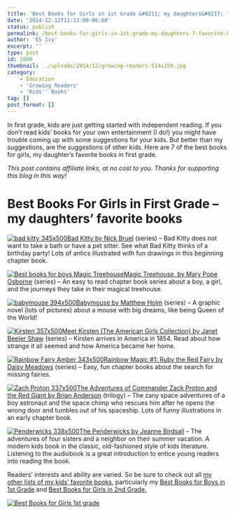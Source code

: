 ```yaml
---
title: 'Best Books for Girls in 1st Grade &#8211; my daughters&#8217; 7 favorite kids books'
date: '2014-12-12T11:13:00-06:00'
status: publish
permalink: /best-books-for-girls-in-1st-grade-my-daughters-7-favorite-kids-books
author: 'ES Ivy'
excerpt: ''
type: post
id: 2806
thumbnail: ../uploads/2014/12/growing-readers-514x150.jpg
category:
    - Education
    - 'Growing Readers'
    - 'Kids'' Books'
tag: []
post_format: []
---
```

In first grade, kids are just getting started with independent reading. If you don’t read kids’ books for your own entertainment (I do!) you might have trouble coming up with some suggestions for your kids. But better than my suggestions, are the suggestions of other kids. Here are 7 of the best books for girls, my daughter’s favorite books in first grade.

*This post contains affiliate links, at no cost to you. Thanks for supporting this blog in this way!*

Best Books For Girls in First Grade – my daughters’ favorite books
==================================================================

[![bad kitty 345x500](../uploads/2014/12/bad-kitty-345x500.jpg)Bad Kitty by Nick Bruel](http://www.amazon.com/gp/product/1250010349/ref=as_li_qf_sp_asin_il_tl?ie=UTF8&camp=1789&creative=9325&creativeASIN=1250010349&linkCode=as2&tag=esiv-20&linkId=3RT53G2FQNDJDNLL) (series) – Bad Kitty does not want to take a bath or have a pet sitter. See what Bad Kitty thinks of a birthday party! Lots of antics illustrated with fun drawings in this beginning chapter book.

[![Best books for boys Magic Treehouse ](../uploads/2014/12/Magic-Treehouse-320x475.jpg)Magic Treehouse, by Mary Pope Osborne](http://www.amazon.com/gp/product/0679824111/ref=as_li_qf_sp_asin_il_tl?ie=UTF8&camp=1789&creative=9325&creativeASIN=0679824111&linkCode=as2&tag=esiv-20&linkId=JAGHDHUPEEKR3MJO) (series) – An easy to read chapter book series about a boy, a girl, and the journeys they take in their magical treehouse.

[![babymouse 394x500](../uploads/2014/12/babymouse-394x500.jpg)Babymouse by Matthew Holm](http://www.amazon.com/gp/product/0375832297/ref=as_li_qf_sp_asin_il_tl?ie=UTF8&camp=1789&creative=9325&creativeASIN=0375832297&linkCode=as2&tag=esiv-20&linkId=EM5QFRMBG4EE2RTQ) (series) – A graphic novel (lots of pictures) about a mouse with big dreams, like being Queen of the World!

[![Kirsten 357x500](../uploads/2014/12/Kirsten-357x500.jpg)Meet Kirsten (The American Girls Collection) by Janet Beeler Shaw](http://www.amazon.com/gp/product/B00AKF7J8Q/ref=as_li_qf_sp_asin_il_tl?ie=UTF8&camp=1789&creative=9325&creativeASIN=B00AKF7J8Q&linkCode=as2&tag=esiv-20&linkId=NGLNFQKSZKKXJVZR) (series) – Kirsten arrives in America in 1854. Read about how strange it all seemed and how America became her home.

[![Rainbow Fairy Amber 343x500](../uploads/2014/12/Rainbow-Fairy-Amber-343x500.jpg)](http://www.amazon.com/gp/product/043973861X/ref=as_li_qf_sp_asin_il_tl?ie=UTF8&camp=1789&creative=9325&creativeASIN=043973861X&linkCode=as2&tag=esiv-20&linkId=OQ4BCXFTTPWHW3Y7)[Rainbow Magic #1: Ruby the Red Fairy by Daisy Meadows](http://www.amazon.com/gp/product/043973861X/ref=as_li_qf_sp_asin_il_tl?ie=UTF8&camp=1789&creative=9325&creativeASIN=043973861X&linkCode=as2&tag=esiv-20&linkId=OQ4BCXFTTPWHW3Y7) (series) – Easy, fun chapter books about the search for missing fairies.

[![Zach Proton 337x500](../uploads/2014/12/Zach-Proton-337x500.jpg)The Adventures of Commander Zack Proton and the Red Giant by Brian Anderson](http://www.amazon.com/gp/product/1416913645/ref=as_li_qf_sp_asin_il_tl?ie=UTF8&camp=1789&creative=9325&creativeASIN=1416913645&linkCode=as2&tag=esiv-20&linkId=4HSYGKOOYAUODFXQ) (trilogy) – The zany space adventures of a boy astronaut and the space chimp who rescues him after he opens the wrong door and tumbles out of his spaceship. Lots of funny illustrations in an early chapter book.

[![Penderwicks 338x500](../uploads/2014/12/Penderwicks-338x500.jpg)The Penderwicks by Jeanne Birdsall](http://www.amazon.com/gp/product/0440420474/ref=as_li_qf_sp_asin_il_tl?ie=UTF8&camp=1789&creative=9325&creativeASIN=0440420474&linkCode=as2&tag=esiv-20&linkId=CR7MXJMK6K54RLWD) – The adventures of four sisters and a neighbor on their summer vacation. A modern kids book in the classic, old-fashioned style of kids literature. Listening to the audiobook is a great introduction to entice young readers into reading the book.

Readers’ interests and ability are varied. So be sure to check out all [my other lists of my kids’ favorite books](http://192.168.1.34:4945/?p=2774), particularly my [Best Books for Boys in 1st Grade](http://192.168.1.34:4945/?p=2791) and [Best Books for Girls in 2nd Grade.](http://192.168.1.34:4945/?p=2847)

[![Best Books for Girls 1st grade](../uploads/2014/12/Best-Books-Girls-1st-Grade-600x1050.jpg)](http://192.168.1.34:4945/wp-content/uploads/2014/12/Best-Books-Girls-1st-Grade-600x1050.jpg)